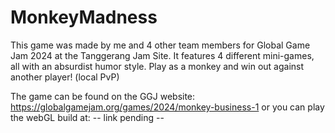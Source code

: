 # MonkeyMadness
This game was made by me and 4 other team members for Global Game Jam 2024 at the Tanggerang Jam Site.
It features 4 different mini-games, all with an absurdist humor style. 
Play as a monkey and win out against another player! (local PvP)

The game can be found on the GGJ website: https://globalgamejam.org/games/2024/monkey-business-1
or you can play the webGL build at: -- link pending --

